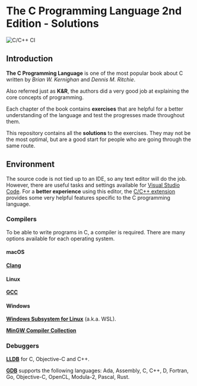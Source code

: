 # The C Programming Language 2nd Edition - Solutions

![C/C++ CI](https://github.com/gleesik/the-c-programming-language-2nd-edition-solutions/workflows/C/C++%20CI/badge.svg)

## Introduction
**The C Programming Language** is one of the most popular book about C written by *Brian W. Kernighan* and *Dennis M. Ritchie*.

Also referred just as **K&R**, the authors did a very good job at explaining the core concepts of programming.

Each chapter of the book contains **exercises** that are helpful for a better understanding of the language and test the progresses made throughout them.

This repository contains all the **solutions** to the exercises. They may not be the most optimal, but are a good start for people who are going through the same route.

## Environment
The source code is not tied up to an IDE, so any text editor will do the job. However, there are useful tasks and settings available for [Visual Studio Code](https://code.visualstudio.com). For a **better experience** using this editor, the [C/C++ extension](https://marketplace.visualstudio.com/items?itemName=ms-vscode.cpptools) provides some very helpful features specific to the C programming language.

### Compilers
To be able to write programs in C, a compiler is required. There are many options available for each operating system.

#### macOS
[**Clang**](https://clang.llvm.org/get_started.html)

#### Linux
[**GCC**](https://gcc.gnu.org)

#### Windows
[**Windows Subsystem for Linux**](https://docs.microsoft.com/en-us/windows/wsl) (a.k.a. WSL).

[**MinGW Compiler Collection**](http://www.mingw.org)

### Debuggers
[**LLDB**](https://lldb.llvm.org) for C, Objective-C and C++.

[**GDB**](https://www.gnu.org/software/gdb) supports the following languages: Ada, Assembly, C, C++, D, Fortran, Go, Objective-C, OpenCL, Modula-2, Pascal, Rust.